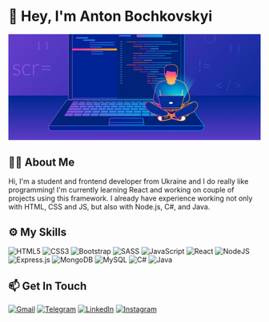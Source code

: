 # :wave: Hey, I'm Anton Bochkovskyi

![Header image](header.jpeg)

## :man_technologist: About Me

Hi, I'm a student and frontend developer from Ukraine and I do really like programming! I'm currently learning React and working on couple of projects using this framework. I already have experience working not only with HTML, CSS and JS, but also with Node.js, C#, and Java. 

## :gear: My Skills

![HTML5](https://img.shields.io/badge/html5-%23E34F26.svg?style=for-the-badge&logo=html5&logoColor=white) ![CSS3](https://img.shields.io/badge/css3-%231572B6.svg?style=for-the-badge&logo=css3&logoColor=white) ![Bootstrap](https://img.shields.io/badge/bootstrap-%238511FA.svg?style=for-the-badge&logo=bootstrap&logoColor=white) ![SASS](https://img.shields.io/badge/SASS-hotpink.svg?style=for-the-badge&logo=SASS&logoColor=white) ![JavaScript](https://img.shields.io/badge/javascript-%23323330.svg?style=for-the-badge&logo=javascript&logoColor=%23F7DF1E) ![React](https://img.shields.io/badge/react-%2320232a.svg?style=for-the-badge&logo=react&logoColor=%2361DAFB) ![NodeJS](https://img.shields.io/badge/node.js-6DA55F?style=for-the-badge&logo=node.js&logoColor=white) ![Express.js](https://img.shields.io/badge/express.js-%23404d59.svg?style=for-the-badge&logo=express&logoColor=%2361DAFB) ![MongoDB](https://img.shields.io/badge/MongoDB-%234ea94b.svg?style=for-the-badge&logo=mongodb&logoColor=white) ![MySQL](https://img.shields.io/badge/mysql-%2300f.svg?style=for-the-badge&logo=mysql&logoColor=white) ![C#](https://img.shields.io/badge/c%23-%23239120.svg?style=for-the-badge&logo=c-sharp&logoColor=white) ![Java](https://img.shields.io/badge/java-%23ED8B00.svg?style=for-the-badge&logo=openjdk&logoColor=white)

## :mailbox: Get In Touch

[![Gmail](https://img.shields.io/badge/Gmail-D14836?style=for-the-badge&logo=gmail&logoColor=white&style=social)](mailto:toxamine365@gmail.com) [![Telegram](https://img.shields.io/badge/Telegram-2CA5E0?style=for-the-badge&logo=telegram&logoColor=white&style=social)](https://t.me/Spokened) [![LinkedIn](https://img.shields.io/badge/linkedin-%230077B5.svg?style=for-the-badge&logo=linkedin&logoColor=white&style=social)](https://www.linkedin.com/in/anton-bochkovskyi-4bb783250/) [![Instagram](https://img.shields.io/badge/Instagram-%23E4405F.svg?style=for-the-badge&logo=Instagram&logoColor=white&style=social)](https://instagram.com/antoshka_numberone?igshid=NGExMmI2YTkyZg==)
